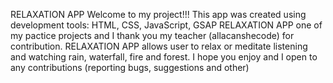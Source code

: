 RELAXATION APP
Welcome to my project!!!
This app was created using development tools: HTML, CSS, JavaScript, GSAP
RELAXATION APP one of my pactice projects and I thank you my teacher (allacanshecode) for contribution.
RELAXATION APP allows user to relax or meditate listening and watching rain, waterfall, fire and forest.
I hope you enjoy and I open to any contributions (reporting bugs, suggestions and other)